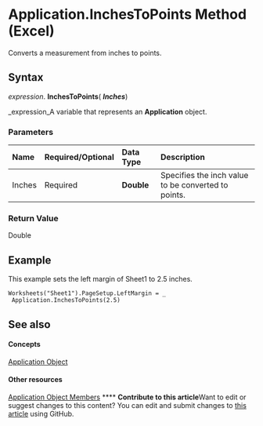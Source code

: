 
# Application.InchesToPoints Method (Excel)

Converts a measurement from inches to points.


## Syntax

 _expression_. **InchesToPoints**( **_Inches_**)

 _expression_A variable that represents an  **Application** object.


### Parameters



|**Name**|**Required/Optional**|**Data Type**|**Description**|
|:-----|:-----|:-----|:-----|
|Inches|Required| **Double**|Specifies the inch value to be converted to points.|

### Return Value

Double


## Example

This example sets the left margin of Sheet1 to 2.5 inches.


```
Worksheets("Sheet1").PageSetup.LeftMargin = _ 
 Application.InchesToPoints(2.5)
```


## See also


#### Concepts


 [Application Object](19b73597-5cf9-4f56-8227-b5211f657f6f.md)
#### Other resources


 [Application Object Members](4cb9ca42-8d07-cc9c-2d80-4eb9a5921e1e.md)
****   **Contribute to this article**Want to edit or suggest changes to this content? You can edit and submit changes to  [this article](https://github.com/jhershey00/VBA_Excel_Test/OpenXMLCon/articles/7689eae4-f533-32e3-d431-4873029a8bc1.md) using GitHub.

